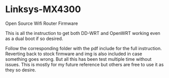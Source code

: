 # Linksys-MX4300
Open Source Wifi Router Firmware

This is all the instruction to get both DD-WRT and OpenWRT working even as a dual boot if so desired.

Follow the corresponding folder with the pdf include for the full instruction. Reverting back to stock firmware and img is also included in case something goes wrong. But all this has been test multiple time without issues. This is mostly for my future reference but others are free to use it as they so desire.
